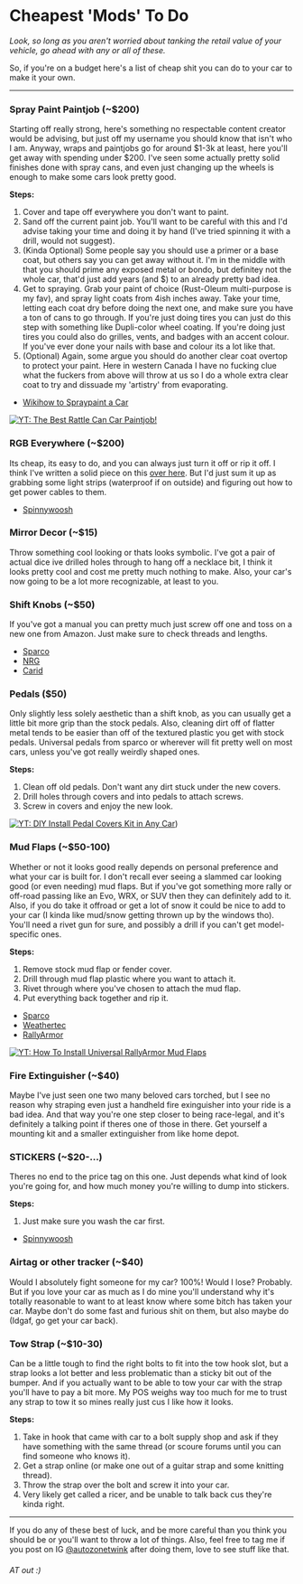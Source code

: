 # Cheapest 'Mods' To Do
*Look, so long as you aren't worried about tanking the retail value of your vehicle, go ahead with any or all of these.*

So, if you're on a budget here's a list of cheap shit you can do to your car to make it your own.

---

### Spray Paint Paintjob (~$200)
Starting off really strong, here's something no respectable content creator would be advising, but just off my username you should know that isn't who I am. Anyway, wraps and paintjobs go for around $1-3k at least, here you'll get away with spending under $200. I've seen some actually pretty solid finishes done with spray cans, and even just changing up the wheels is enough to make some cars look pretty good. 

**Steps:**
1. Cover and tape off everywhere you don't want to paint.
2. Sand off the current paint job. You'll want to be careful with this and I'd advise taking your time and doing it by hand (I've tried spinning it with a drill, would not suggest).
3. (Kinda Optional) Some people say you should use a primer or a base coat, but others say you can get away without it. I'm in the middle with that you should prime any exposed metal or bondo, but definitey not the whole car, that'd just add years (and $) to an already pretty bad idea.
4. Get to spraying. Grab your paint of choice (Rust-Oleum multi-purpose is my fav), and spray light coats from 4ish inches away. Take your time, letting each coat dry before doing the next one, and make sure you have a ton of cans to go through. If you're just doing tires you can just do this step with something like Dupli-color wheel coating. If you're doing just tires you could also do grilles, vents, and badges with an accent colour. If you've ever done your nails with base and colour its a lot like that.
5. (Optional) Again, some argue you should do another clear coat overtop to protect your paint. Here in western Canada I have no fucking clue what the fuckers from above will throw at us so I do a whole extra clear coat to try and dissuade my 'artistry' from evaporating.
- [Wikihow to Spraypaint a Car](https://www.wikihow.com/Paint-a-Car-with-a-Spray-Can)

[![YT: The Best Rattle Can Car Paintjob!](http://img.youtube.com/vi/tDnecjnpYMU/0.jpg)](http://www.youtube.com/watch?v=tDnecjnpYMU/0)



### RGB Everywhere (~$200)
Its cheap, its easy to do, and you can always just turn it off or rip it off. I think I've written a solid piece on this [over here](https://github.com/AutozoneTwink/How-and-Should-you-Install-RGB). But I'd just sum it up as grabbing some light strips (waterproof if on outside) and figuring out how to get power cables to them.
- [Spinnywoosh](https://spinnywhoosh.com/products/led-underglow-kit?variant=41443586508)


### Mirror Decor (~$15)
Throw something cool looking or thats looks symbolic. I've got a pair of actual dice ive drilled holes through to hang off a necklace bit, I think it looks pretty cool and cost me pretty much nothing to make. Also, your car's now going to be a lot more recognizable, at least to you.


### Shift Knobs (~$50)
If you've got a manual you can pretty much just screw off one and toss on a new one from Amazon. Just make sure to check threads and lengths. 
- [Sparco](https://www.sparcousa.com/shift-knobs)
- [NRG](https://getnrg.com/collections/shift-knobs)
- [Carid](https://www.carid.com/2009-volvo-xc90-shift-knobs/)


### Pedals ($50)
Only slightly less solely aesthetic than a shift knob, as you can usually get a little bit more grip than the stock pedals. Also, cleaning dirt off of flatter metal tends to be easier than off of the textured plastic you get with stock pedals. Universal pedals from sparco or wherever will fit pretty well on most cars, unless you've got really weirdly shaped ones. 

**Steps:**
1. Clean off old pedals. Don't want any dirt stuck under the new covers.
2. Drill holes through covers and into pedals to attach screws. 
3. Screw in covers and enjoy the new look.

[![YT: DIY Install Pedal Covers Kit in Any Car](http://img.youtube.com/vi/l1Jto4W0TTA/0.jpg)](http://www.youtube.com/watch?v=l1Jto4W0TTA))


### Mud Flaps (~$50-100)
Whether or not it looks good really depends on personal preference and what your car is built for. I don't recall ever seeing a slammed car looking good (or even needing) mud flaps. But if you've got something more rally or off-road passing like an Evo, WRX, or SUV then they can definitely add to it. Also, if you do take it offroad or get a lot of snow it could be nice to add to your car (I kinda like mud/snow getting thrown up by the windows tho). You'll need a rivet gun for sure, and possibly a drill if you can't get model-specific ones.

**Steps:**
 1. Remove stock mud flap or fender cover.
2. Drill through mud flap plastic where you want to attach it.
3. Rivet through where you've chosen to attach the mud flap.
4. Put everything back together and rip it.
- [Sparco](https://www.sparcousa.com/product/mud-flap)
- [Weathertec](https://www.weathertech.ca/en/mudflap-no-drill-digitalfit/)
- [RallyArmor](http://www.rallyarmor.com/index.php/rally-mud-flaps-c-60)

[![YT: How To Install Universal RallyArmor Mud Flaps](http://img.youtube.com/vi/Hsx8daUTRB4/0.jpg)](http://www.youtube.com/watch?v=Hsx8daUTRB4)

### Fire Extinguisher (~$40)
Maybe I've just seen one two many beloved cars torched, but I see no reason why straping even just a handheld fire exinguisher into your ride is a bad idea. And that way you're one step closer to being race-legal, and it's definitely a talking point if theres one of those in there. Get yourself a mounting kit and a smaller extinguisher from like home depot.

### STICKERS (~$20-...)
Theres no end to the price tag on this one. Just depends what kind of look you're going for, and how much money you're willing to dump into stickers. 

**Steps:**
1. Just make sure you wash the car first.
- [Spinnywoosh](https://spinnywhoosh.com/collections/car-vinyl-decals)


### Airtag or other tracker (~$40)
Would I absolutely fight someone for my car? 100%! Would I lose? Probably. But if you love your car as much as I do mine you'll understand why it's totally reasonable to want to at least know where some bitch has taken your car. Maybe don't do some fast and furious shit on them, but also maybe do (Idgaf, go get your car back).


### Tow Strap (~$10-30)
Can be a little tough to find the right bolts to fit into the tow hook slot, but a strap looks a lot better and less problematic than a sticky bit out of the bumper. And if you actually want to be able to tow your car with the strap you'll have to pay a bit more. My POS weighs way too much for me to trust any strap to tow it so mines really just cus I like how it looks.

**Steps:**
1. Take in hook that came with car to a bolt supply shop and ask if they have something with the same thread (or scoure forums until you can find someone who knows it).
2. Get a strap online (or make one out of a guitar strap and some knitting thread).
3. Throw the strap over the bolt and screw it into your car.
4. Very likely get called a ricer, and be unable to talk back cus they're kinda right.

---
If you do any of these best of luck, and be more careful than you think you should be or you'll want to throw a lot of things. Also, feel free to tag me if you post on IG [@autozonetwink](https://www.instagram.com/autozonetwink/) after doing them, love to see stuff like that.


###### AT out :)
